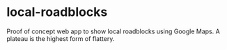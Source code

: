 local-roadblocks
================

Proof of concept web app to show local roadblocks using Google Maps. A plateau is the highest form of flattery.
